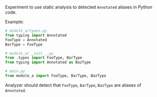 Experiment to use static analysis to detected `Annotated` aliases in Python code.

Example:
``` python
# module_a/types.py
from typing import Annotated
FooType = Annotated
BarType = FooType

# module_a/__init__.py
from .types import FooType, BarType
from typing import Annotated as BazType

# main.py
from module_a import FooType, BarType, BazType
```

Analyzer should detect that `FooType`, `BarType`, `BazType` are aliases of `Annotated`.


